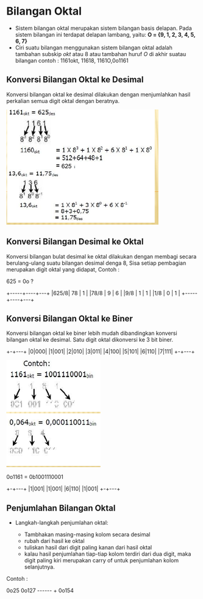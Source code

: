 # Bilangan Oktal

- Sistem bilangan oktal merupakan sistem bilangan basis delapan. Pada sistem bilangan ini terdapat delapan lambang, yaitu: **O = {9, 1, 2, 3, 4, 5, 6, 7}**
- Ciri suatu bilangan menggunakan sistem bilangan oktal adalah tambahan subskip *okt* atau 8 atau tambahan huruf *O* di akhir suatau bilangan contoh : 1161okt, 11618, 1161O,0o1161

## Konversi Bilangan Oktal ke Desimal

Konversi bilangan oktal ke desimal dilakukan dengan menjumlahkan hasil perkalian semua digit oktal dengan beratnya.

![Oktal Ke Desimal](img/oktal-desimal.png)

## Konversi Bilangan Desimal ke Oktal

Konversi bilangan bulat desimal ke oktal dilakukan dengan membagi secara berulang-ulang suatu bilangan desimal denga 8, Sisa setiap pembagian merupakan digit oktal yang didapat, Contoh :

625 = 0o ?

+-----+----+---+
|625/8| 78 | 1 |
|78/8 | 9  | 6 |
|9/8  | 1  | 1 |
|1/8  | 0  | 1 |
+-----+----+---+

## Konversi Bilangan Oktal ke Biner

Konversi bilangan oktal ke biner lebih mudah dibandingkan konversi bilangan oktal ke desimal. Satu digit oktal dikonversi ke 3 bit biner.

+-+---+
|0|000|
|1|001|
|2|010|
|3|011|
|4|100|
|5|101|
|6|110|
|7|111|
+-+---+

![Konversi Oktal Ke Biner](img/oktal-biner.png)

0o1161 = 0b1001110001

+-+---+
|1|001|
|1|001|
|6|110|
|1|001|
+-+---+

## Penjumlahan Bilangan Oktal

- Langkah-langkah penjumlahan oktal:

  * Tambhakan masing-masing kolom secara desimal
  * rubah dari hasil ke oktal
  * tuliskan hasil dari digit paling kanan dari hasil oktal
  * kalau hasil penjumlahan tiap-tiap kolom terdiri dari dua digit, maka digit paling kiri merupakan carry of untuk penjumlahan kolom selanjutnya.

Contoh :

0o25
0o127
------ +
0o154
















